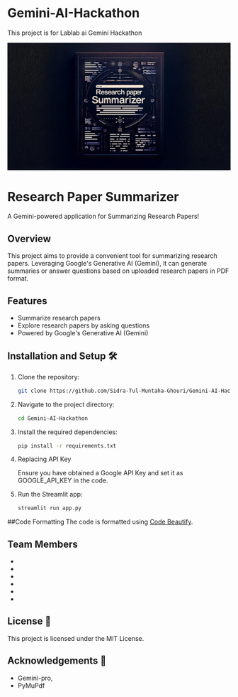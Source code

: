 # Gemini-AI-Hackathon

This project is for Lablab ai Gemini Hackathon

![Gemini Logo](https://github.com/Sidra-Tul-Muntaha-Ghouri/Gemini-AI-Hackathon/blob/main/Cover_photo.jpeg)

# Research Paper Summarizer

A Gemini-powered application for Summarizing Research Papers!

## Overview

This project aims to provide a convenient tool for summarizing research papers. Leveraging Google's Generative AI (Gemini), it can generate summaries or answer questions based on uploaded research papers in PDF format.

## Features

- Summarize research papers
- Explore research papers by asking questions
- Powered by Google's Generative AI (Gemini)

## Installation and Setup 🛠️

1. Clone the repository:

   ```sh
   git clone https://github.com/Sidra-Tul-Muntaha-Ghouri/Gemini-AI-Hackathon.git

2. Navigate to the project directory:

   ```sh
   cd Gemini-AI-Hackathon
   
3. Install the required dependencies:

   ```sh
   pip install -r requirements.txt

4. Replacing API Key
   
   Ensure you have obtained a Google API Key and set it as GOOGLE_API_KEY in the code.

5. Run the Streamlit app:

   ```sh
   streamlit run app.py

##Code Formatting
The code is formatted using [Code Beautify](https://codebeautify.org/python-formatter-beautifier#).

## Team Members

-
-
-
-
-
-

## License 📄

This project is licensed under the MIT License.

## Acknowledgements 🙌
- Gemini-pro,
- PyMuPdf

  
